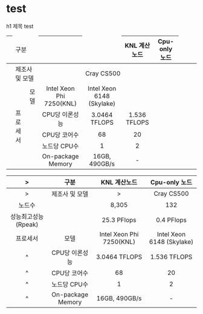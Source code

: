 # test
h1 제목
test


|<td colspan="2">구분</td>|<td></td>|KNL 계산노드|Cpu-only 노드|
|:---:|:---:|:---:|:---:|
|<td colspan="2">제조사 및 모델</td><td></td><td colspan="2">Cray CS500</td><td></td>|
|<td rowspan="5">프로세서</td>|모델|Intel Xeon Phi 7250(KNL)|Intel Xeon 6148 (Skylake)|
|<td></td>|CPU당 이론성능|3.0464 TFLOPS|1.536 TFLOPS|
|<td></td>|CPU당 코어수|68|20|
|<td></td>|노드당 CPU수|1|2|
|<td></td>|On-package Memory|16GB, 490GB/s|-|



|>|구분|KNL 계산노드|Cpu-only 노드|
|:---:|:---:|:---:|:---:|
|>|제조사 및 모델|>|Cray CS500|
|노드수||8,305|132|
|성능최고성능(Rpeak)||25.3 PFlops|0.4 PFlops|
|프로세서|모델|Intel Xeon Phi 7250(KNL)|Intel Xeon 6148 (Skylake)|
|^|CPU당 이론성능|3.0464 TFLOPS|1.536 TFLOPS|
|^|CPU당 코어수|68|20|
|^|노드당 CPU수|1|2|
|^|On-package Memory|16GB, 490GB/s|-|
